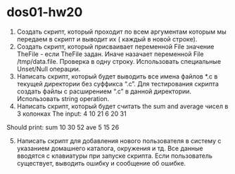 # dos01-hw20
1) Создать скрипт, который проходит по всем аргументам которым мы передаем в скрипт и выводит их ( каждый в новой строке).
2) Создать скрипт, который присваивает переменной File значение TheFile - если TheFile задан. Иначе назачает переменной File /tmp/data.file.
   Проверка в одну строку. Использовать специальные Unset/Null операции.
3) Написать скрипт, который будет выводить все имена файлов *.c в текущей директории без суффикса “.c”. 
   Для тестирования скрипта создать файлы с расширением “.c” в данной директории.
   Использовать string operation.
4) Написать скрипт, который будет считать the sum and average чисел в 3 колонках
The input:
4  10  21
6  20  31

Should print:
sum 10  30  52
ave   5    15  26  

5) Написать скрипт для добавления нового пользователя в систему с указанием домашнего каталога, окружения и тд.
   Все данные вводятся с клавиатуры при запуске скрипта. Если пользователь существует, выводить ошибку и сообщение об ошибке.
